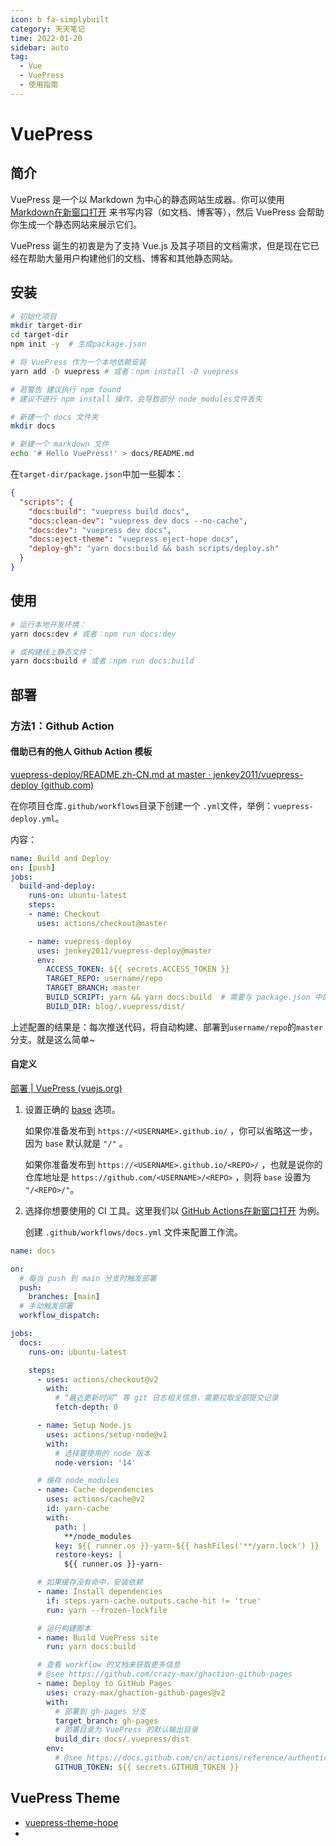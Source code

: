 ```yaml
---
icon: b fa-simplybuilt
category: 天天笔记
time: 2022-01-20
sidebar: auto
tag:
  - Vue
  - VuePress
  - 使用指南
---
```


# VuePress

## 简介

VuePress 是一个以 Markdown 为中心的静态网站生成器。你可以使用 [Markdown在新窗口打开](https://zh.wikipedia.org/wiki/Markdown) 来书写内容（如文档、博客等），然后 VuePress 会帮助你生成一个静态网站来展示它们。

VuePress 诞生的初衷是为了支持 Vue.js 及其子项目的文档需求，但是现在它已经在帮助大量用户构建他们的文档、博客和其他静态网站。

## 安装

```bash
# 初始化项目
mkdir target-dir
cd target-dir
npm init -y  # 生成package.json

# 将 VuePress 作为一个本地依赖安装
yarn add -D vuepress # 或者：npm install -D vuepress

# 若警告 建议执行 npm found
# 建议不进行 npm install 操作，会导致部分 node_modules文件丢失

# 新建一个 docs 文件夹
mkdir docs

# 新建一个 markdown 文件
echo '# Hello VuePress!' > docs/README.md
```

在`target-dir/package.json`中加一些脚本：

```json
{
  "scripts": {
    "docs:build": "vuepress build docs",
    "docs:clean-dev": "vuepress dev docs --no-cache",
    "docs:dev": "vuepress dev docs",
    "docs:eject-theme": "vuepress eject-hope docs",
    "deploy-gh": "yarn docs:build && bash scripts/deploy.sh"
  }
}
```

## 使用

```bash
# 运行本地开发环境：
yarn docs:dev # 或者：npm run docs:dev

# 或构建线上静态文件：
yarn docs:build # 或者：npm run docs:build
```

## 部署

### 方法1：Github Action

#### 借助已有的他人 Github Action 模板

[vuepress-deploy/README.zh-CN.md at master · jenkey2011/vuepress-deploy (github.com)](https://github.com/jenkey2011/vuepress-deploy/blob/master/README.zh-CN.md)

在你项目仓库`.github/workflows`目录下创建一个 `.yml`文件，举例：`vuepress-deploy.yml`。

内容：

```yml
name: Build and Deploy
on: [push]
jobs:
  build-and-deploy:
    runs-on: ubuntu-latest
    steps:
    - name: Checkout
      uses: actions/checkout@master

    - name: vuepress-deploy
      uses: jenkey2011/vuepress-deploy@master
      env:
        ACCESS_TOKEN: ${{ secrets.ACCESS_TOKEN }}
        TARGET_REPO: username/repo
        TARGET_BRANCH: master
        BUILD_SCRIPT: yarn && yarn docs:build  # 需要与 package.json 中的脚本对应
        BUILD_DIR: blog/.vuepress/dist/
```

上述配置的结果是：每次推送代码，将自动构建、部署到`username/repo`的`master`分支。就是这么简单~

#### 自定义

[部署 | VuePress (vuejs.org)](https://v2.vuepress.vuejs.org/zh/guide/deployment.html#github-pages)

1. 设置正确的 [base](https://v2.vuepress.vuejs.org/zh/reference/config.html#base) 选项。

   如果你准备发布到 `https://<USERNAME>.github.io/` ，你可以省略这一步，因为 `base` 默认就是 `"/"` 。

   如果你准备发布到 `https://<USERNAME>.github.io/<REPO>/` ，也就是说你的仓库地址是 `https://github.com/<USERNAME>/<REPO>` ，则将 `base` 设置为 `"/<REPO>/"`。

2. 选择你想要使用的 CI 工具。这里我们以 [GitHub Actions在新窗口打开](https://github.com/features/actions) 为例。

   创建 `.github/workflows/docs.yml` 文件来配置工作流。

```yml
name: docs

on:
  # 每当 push 到 main 分支时触发部署
  push:
    branches: [main]
  # 手动触发部署
  workflow_dispatch:

jobs:
  docs:
    runs-on: ubuntu-latest

    steps:
      - uses: actions/checkout@v2
        with:
          # “最近更新时间” 等 git 日志相关信息，需要拉取全部提交记录
          fetch-depth: 0

      - name: Setup Node.js
        uses: actions/setup-node@v1
        with:
          # 选择要使用的 node 版本
          node-version: '14'

      # 缓存 node_modules
      - name: Cache dependencies
        uses: actions/cache@v2
        id: yarn-cache
        with:
          path: |
            **/node_modules
          key: ${{ runner.os }}-yarn-${{ hashFiles('**/yarn.lock') }}
          restore-keys: |
            ${{ runner.os }}-yarn-

      # 如果缓存没有命中，安装依赖
      - name: Install dependencies
        if: steps.yarn-cache.outputs.cache-hit != 'true'
        run: yarn --frozen-lockfile

      # 运行构建脚本
      - name: Build VuePress site
        run: yarn docs:build

      # 查看 workflow 的文档来获取更多信息
      # @see https://github.com/crazy-max/ghaction-github-pages
      - name: Deploy to GitHub Pages
        uses: crazy-max/ghaction-github-pages@v2
        with:
          # 部署到 gh-pages 分支
          target_branch: gh-pages
          # 部署目录为 VuePress 的默认输出目录
          build_dir: docs/.vuepress/dist
        env:
          # @see https://docs.github.com/cn/actions/reference/authentication-in-a-workflow#about-the-github_token-secret
          GITHUB_TOKEN: ${{ secrets.GITHUB_TOKEN }}
```

## VuePress Theme

- [vuepress-theme-hope](https://vuepress-theme-hope.github.io/zh/)
- 

